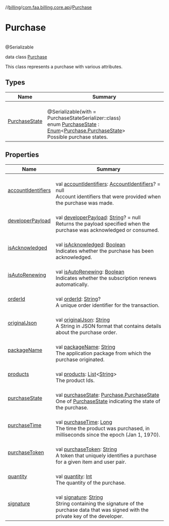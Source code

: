 //[billing](../../../index.md)/[com.faa.billing.core.api](../index.md)/[Purchase](index.md)

# Purchase

\
@Serializable

data class [Purchase](index.md)

This class represents a purchase with various attributes.

## Types

| Name | Summary |
|---|---|
| [PurchaseState](-purchase-state/index.md) | <br>@Serializable(with = PurchaseStateSerializer::class)<br>enum [PurchaseState](-purchase-state/index.md) : [Enum](https://kotlinlang.org/api/latest/jvm/stdlib/kotlin/-enum/index.html)&lt;[Purchase.PurchaseState](-purchase-state/index.md)&gt; <br>Possible purchase states. |

## Properties

| Name | Summary |
|---|---|
| [accountIdentifiers](account-identifiers.md) | <br>val [accountIdentifiers](account-identifiers.md): [AccountIdentifiers](../-account-identifiers/index.md)? = null<br>Account identifiers that were provided when the purchase was made. |
| [developerPayload](developer-payload.md) | <br>val [developerPayload](developer-payload.md): [String](https://kotlinlang.org/api/latest/jvm/stdlib/kotlin/-string/index.html)? = null<br>Returns the payload specified when the purchase was acknowledged or consumed. |
| [isAcknowledged](is-acknowledged.md) | <br>val [isAcknowledged](is-acknowledged.md): [Boolean](https://kotlinlang.org/api/latest/jvm/stdlib/kotlin/-boolean/index.html)<br>Indicates whether the purchase has been acknowledged. |
| [isAutoRenewing](is-auto-renewing.md) | <br>val [isAutoRenewing](is-auto-renewing.md): [Boolean](https://kotlinlang.org/api/latest/jvm/stdlib/kotlin/-boolean/index.html)<br>Indicates whether the subscription renews automatically. |
| [orderId](order-id.md) | <br>val [orderId](order-id.md): [String](https://kotlinlang.org/api/latest/jvm/stdlib/kotlin/-string/index.html)?<br>A unique order identifier for the transaction. |
| [originalJson](original-json.md) | <br>val [originalJson](original-json.md): [String](https://kotlinlang.org/api/latest/jvm/stdlib/kotlin/-string/index.html)<br>A String in JSON format that contains details about the purchase order. |
| [packageName](package-name.md) | <br>val [packageName](package-name.md): [String](https://kotlinlang.org/api/latest/jvm/stdlib/kotlin/-string/index.html)<br>The application package from which the purchase originated. |
| [products](products.md) | <br>val [products](products.md): [List](https://kotlinlang.org/api/latest/jvm/stdlib/kotlin.collections/-list/index.html)&lt;[String](https://kotlinlang.org/api/latest/jvm/stdlib/kotlin/-string/index.html)&gt;<br>The product Ids. |
| [purchaseState](purchase-state.md) | <br>val [purchaseState](purchase-state.md): [Purchase.PurchaseState](-purchase-state/index.md)<br>One of [PurchaseState](-purchase-state/index.md) indicating the state of the purchase. |
| [purchaseTime](purchase-time.md) | <br>val [purchaseTime](purchase-time.md): [Long](https://kotlinlang.org/api/latest/jvm/stdlib/kotlin/-long/index.html)<br>The time the product was purchased, in milliseconds since the epoch (Jan 1, 1970). |
| [purchaseToken](purchase-token.md) | <br>val [purchaseToken](purchase-token.md): [String](https://kotlinlang.org/api/latest/jvm/stdlib/kotlin/-string/index.html)<br>A token that uniquely identifies a purchase for a given item and user pair. |
| [quantity](quantity.md) | <br>val [quantity](quantity.md): [Int](https://kotlinlang.org/api/latest/jvm/stdlib/kotlin/-int/index.html)<br>The quantity of the purchase. |
| [signature](signature.md) | <br>val [signature](signature.md): [String](https://kotlinlang.org/api/latest/jvm/stdlib/kotlin/-string/index.html)<br>String containing the signature of the purchase data that was signed with the private key of the developer. |
